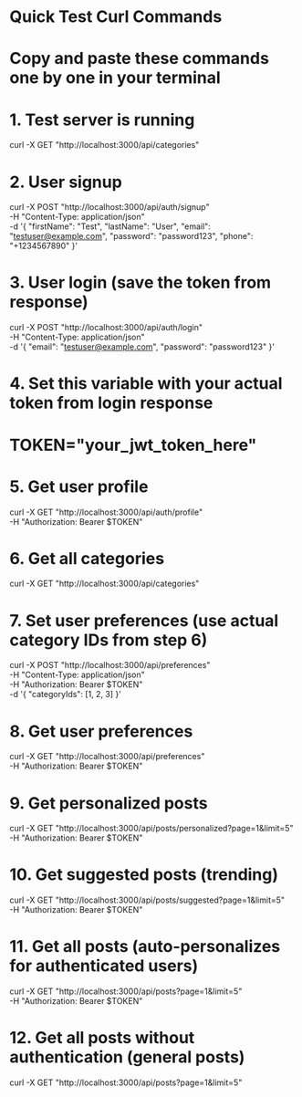 # Quick Test Curl Commands
# Copy and paste these commands one by one in your terminal

# 1. Test server is running
curl -X GET "http://localhost:3000/api/categories"

# 2. User signup
curl -X POST "http://localhost:3000/api/auth/signup" \
  -H "Content-Type: application/json" \
  -d '{
    "firstName": "Test",
    "lastName": "User", 
    "email": "testuser@example.com",
    "password": "password123",
    "phone": "+1234567890"
  }'

# 3. User login (save the token from response)
curl -X POST "http://localhost:3000/api/auth/login" \
  -H "Content-Type: application/json" \
  -d '{
    "email": "testuser@example.com",
    "password": "password123"
  }'

# 4. Set this variable with your actual token from login response
# TOKEN="your_jwt_token_here"

# 5. Get user profile
curl -X GET "http://localhost:3000/api/auth/profile" \
  -H "Authorization: Bearer $TOKEN"

# 6. Get all categories
curl -X GET "http://localhost:3000/api/categories"

# 7. Set user preferences (use actual category IDs from step 6)
curl -X POST "http://localhost:3000/api/preferences" \
  -H "Content-Type: application/json" \
  -H "Authorization: Bearer $TOKEN" \
  -d '{
    "categoryIds": [1, 2, 3]
  }'

# 8. Get user preferences
curl -X GET "http://localhost:3000/api/preferences" \
  -H "Authorization: Bearer $TOKEN"

# 9. Get personalized posts
curl -X GET "http://localhost:3000/api/posts/personalized?page=1&limit=5" \
  -H "Authorization: Bearer $TOKEN"

# 10. Get suggested posts (trending)
curl -X GET "http://localhost:3000/api/posts/suggested?page=1&limit=5" \
  -H "Authorization: Bearer $TOKEN"

# 11. Get all posts (auto-personalizes for authenticated users)
curl -X GET "http://localhost:3000/api/posts?page=1&limit=5" \
  -H "Authorization: Bearer $TOKEN"

# 12. Get all posts without authentication (general posts)
curl -X GET "http://localhost:3000/api/posts?page=1&limit=5"

